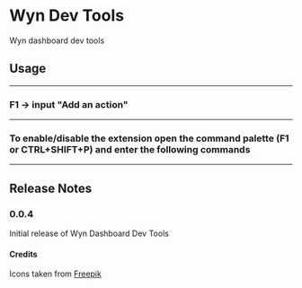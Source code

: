 # Wyn Dev Tools

Wyn dashboard dev tools

## Usage
--------

### F1 -> input "Add an action"

-------
### To enable/disable the extension open the command palette (F1 or CTRL+SHIFT+P) and enter the following commands

-------

## Release Notes

### 0.0.4

Initial release of Wyn Dashboard Dev Tools


#### Credits
Icons taken from [Freepik](https://www.flaticon.com/authors/freepik)
